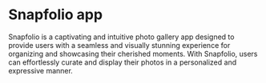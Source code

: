 # Snapfolio app
Snapfolio is a captivating and intuitive photo gallery app designed to provide users with a seamless and visually stunning experience for organizing and showcasing their cherished moments. With Snapfolio, users can effortlessly curate and display their photos in a personalized and expressive manner.
